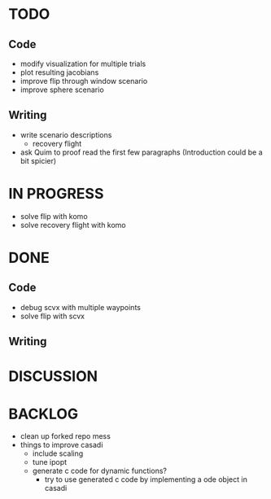 # TODO
## Code
- modify visualization for multiple trials
- plot resulting jacobians
- improve flip through window scenario
- improve sphere scenario

## Writing
- write scenario descriptions
  - recovery flight
- ask Quim to proof read the first few paragraphs (Introduction could be a bit spicier) 

# IN PROGRESS
- solve flip with komo
- solve recovery flight with komo

# DONE
## Code
- debug scvx with multiple waypoints
- solve flip with scvx

## Writing


# DISCUSSION

# BACKLOG
- clean up forked repo mess
- things to improve casadi
  - include scaling
  - tune ipopt
  - generate c code for dynamic functions?
    - try to use generated c code by implementing a ode object in casadi
